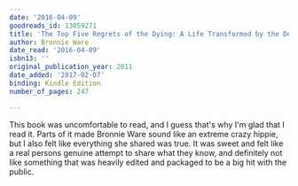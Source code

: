 ```yaml
---
date: '2016-04-09'
goodreads_id: 13059271
title: 'The Top Five Regrets of the Dying: A Life Transformed by the Dearly Departing'
author: Bronnie Ware
date_read: '2016-04-09'
isbn13: ''
original_publication_year: 2011
date_added: '2017-02-07'
binding: Kindle Edition
number_of_pages: 247

---
```

This book was uncomfortable to read, and I guess that's why I'm glad that I read it. Parts of it made Bronnie Ware sound like an extreme crazy hippie, but I also felt like everything she shared was true. It was sweet and felt like a real persons genuine attempt to share what they know, and definitely not like something that was heavily edited and packaged to be a big hit with the public.

